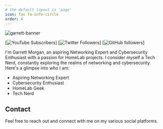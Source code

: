 ```yaml
---
# the default layout is 'page'
icon: fas fa-info-circle
order: 4
---
```


![garrett-banner](/assets/img/banner.png)
<!-- ![YouTube Channel Subscribers](https://img.shields.io/youtube/channel/subscribers/UCqVXgSg-7MO_a8LBcCQPPXw?style=for-the-badge&logo=youtube) ![GitHub followers](https://img.shields.io/github/followers/gmorgan9?style=for-the-badge&logo=GitHub) 
![Uptime Robot status](https://img.shields.io/uptimerobot/status/m795876240-550b567ea2d1812d28283a9b?style=for-the-badge) -->

[![YouTube Subscribers](https://img.shields.io/youtube/channel/subscribers/UCqVXgSg-7MO_a8LBcCQPPXw?logo=youtube&logoColor=E05D44&style=for-the-badge&label=YouTube)]
[![Twitter Followers](https://img.shields.io/badge/follow-%40mortelnetworks-1DA1F2?logo=twitter&style=for-the-badge)]
[![GitHub followers](https://img.shields.io/github/followers/gmorgan9?logo=GitHub&style=for-the-badge)]

I'm Garrett Morgan, an aspiring Networking Expert and Cybersecurity Enthusiast with a passion for HomeLab projects. I consider myself a Tech Nerd, constantly exploring the realms of networking and cybersecurity. Here's a glimpse into who I am:

- Aspiring Networking Expert
- Cybersecurity Enthusiast
- HomeLab Geek
- Tech Nerd

## Contact

Feel free to reach out and connect with me on my various social platforms.

